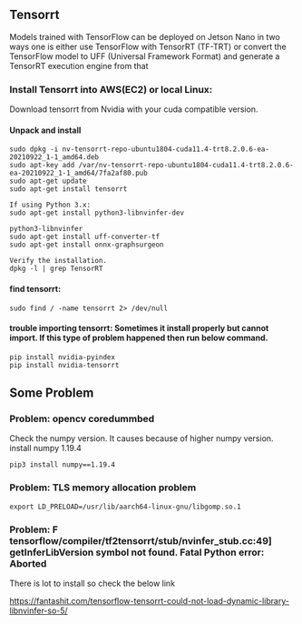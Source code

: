 ## Tensorrt

Models trained with TensorFlow can be deployed on Jetson Nano in two ways one is either use TensorFlow with TensorRT (TF-TRT) or convert the TensorFlow model to UFF (Universal Framework Format) and generate a TensorRT execution engine from that

### Install Tensorrt into AWS(EC2) or local Linux:

Download tensorrt from Nvidia with your cuda compatible version.

#### Unpack and install
    sudo dpkg -i nv-tensorrt-repo-ubuntu1804-cuda11.4-trt8.2.0.6-ea-20210922_1-1_amd64.deb
    sudo apt-key add /var/nv-tensorrt-repo-ubuntu1804-cuda11.4-trt8.2.0.6-ea-20210922_1-1_amd64/7fa2af80.pub
    sudo apt-get update
    sudo apt-get install tensorrt
    
    If using Python 3.x:
    sudo apt-get install python3-libnvinfer-dev
    
    python3-libnvinfer
    sudo apt-get install uff-converter-tf
    sudo apt-get install onnx-graphsurgeon
    
    Verify the installation.
    dpkg -l | grep TensorRT


#### find tensorrt:
    sudo find / -name tensorrt 2> /dev/null

#### trouble importing tensorrt: Sometimes it install properly but cannot import. If this type of problem happened then run below command.
    pip install nvidia-pyindex
    pip install nvidia-tensorrt

       

## Some Problem

### Problem: opencv coredummbed

Check the numpy version. It causes because of higher numpy version. install numpy 1.19.4
       
    pip3 install numpy==1.19.4


### Problem: TLS memory allocation problem

    export LD_PRELOAD=/usr/lib/aarch64-linux-gnu/libgomp.so.1


### Problem: F tensorflow/compiler/tf2tensorrt/stub/nvinfer_stub.cc:49] getInferLibVersion symbol not found. Fatal Python error: Aborted

There is lot to install so check the below link

https://fantashit.com/tensorflow-tensorrt-could-not-load-dynamic-library-libnvinfer-so-5/
